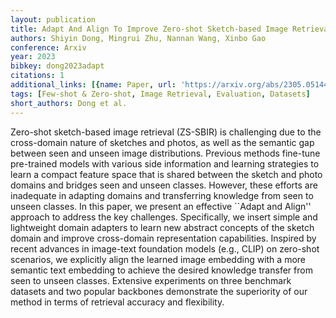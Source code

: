 ```yaml
---
layout: publication
title: Adapt And Align To Improve Zero-shot Sketch-based Image Retrieval
authors: Shiyin Dong, Mingrui Zhu, Nannan Wang, Xinbo Gao
conference: Arxiv
year: 2023
bibkey: dong2023adapt
citations: 1
additional_links: [{name: Paper, url: 'https://arxiv.org/abs/2305.05144'}]
tags: [Few-shot & Zero-shot, Image Retrieval, Evaluation, Datasets]
short_authors: Dong et al.
---
```

Zero-shot sketch-based image retrieval (ZS-SBIR) is challenging due to the
cross-domain nature of sketches and photos, as well as the semantic gap between
seen and unseen image distributions. Previous methods fine-tune pre-trained
models with various side information and learning strategies to learn a compact
feature space that is shared between the sketch and photo domains and bridges
seen and unseen classes. However, these efforts are inadequate in adapting
domains and transferring knowledge from seen to unseen classes. In this paper,
we present an effective ``Adapt and Align'' approach to address the key
challenges. Specifically, we insert simple and lightweight domain adapters to
learn new abstract concepts of the sketch domain and improve cross-domain
representation capabilities. Inspired by recent advances in image-text
foundation models (e.g., CLIP) on zero-shot scenarios, we explicitly align the
learned image embedding with a more semantic text embedding to achieve the
desired knowledge transfer from seen to unseen classes. Extensive experiments
on three benchmark datasets and two popular backbones demonstrate the
superiority of our method in terms of retrieval accuracy and flexibility.